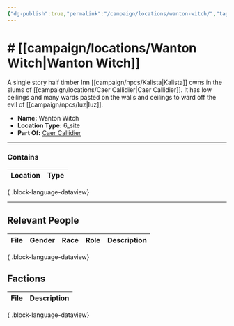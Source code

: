```yaml
---
{"dg-publish":true,"permalink":"/campaign/locations/wanton-witch/","tags":["location"],"noteIcon":"","created":"2025-10-26T08:18:07.705-07:00","updated":"2025-10-28T07:55:50.069-07:00"}
---
```


# # [[campaign/locations/Wanton Witch\|Wanton Witch]]
A single story half timber Inn [[campaign/npcs/Kalista\|Kalista]] owns in the slums of [[campaign/locations/Caer Callidier\|Caer Callidier]]. It has low ceilings and many wards pasted on the walls and ceilings to ward off the evil of [[campaign/npcs/Iuz\|Iuz]].
<p><span><ul>
<li dir="auto"><strong>Name:</strong> Wanton Witch</li>
<li dir="auto"><strong>Location Type:</strong> 6_site</li>
<li dir="auto"><strong>Part Of:</strong> <a data-tooltip-position="top" aria-label="campaign/locations/Caer Callidier.md" data-href="campaign/locations/Caer Callidier.md" href="campaign/locations/Caer Callidier.md" class="internal-link" target="_blank" rel="noopener nofollow">Caer Callidier</a></li>
</ul></span></p>

---

### Contains
| Location | Type |
| -------- | ---- |

{ .block-language-dataview}

---

## Relevant People
| File | Gender | Race | Role | Description |
| ---- | ------ | ---- | ---- | ----------- |

{ .block-language-dataview}

## Factions
| File | Description |
| ---- | ----------- |

{ .block-language-dataview}